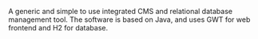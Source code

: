 A generic and simple to use integrated CMS and relational database management tool. The software is based on Java, and uses GWT for web frontend and H2 for database.